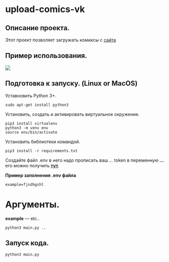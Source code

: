 # upload-comics-vk
 
## Описание проекта.   
Этот проект позволяет загружать комиксы с [сайта](https://xkcd.com/)
   
## Пример использования.   

![](example.gif) 
## Подготовка к запуску.  (Linux or MacOS)
Уставновить Python 3+.
```
sudo apt-get install python3
```
Установить, создать и активировать виртуальное окружение.
```
pip3 install virtualenv
python3 -m venv env
source env/bin/activate
```
Установить библиотеки командой.  
```
pip3 install -r requirements.txt
```
Создайте файл .env в него надо прописать ваш  ... token в переменную **...** его можно получить [**тут**](...).  
    
**Пример заполнения .env файла**        
```
example=fjsdhgshl
```
# Аргументы.
**example** — etc..

```
python3 main.py ..
```
## Запуск кода.  
```
python3 main.py
```
